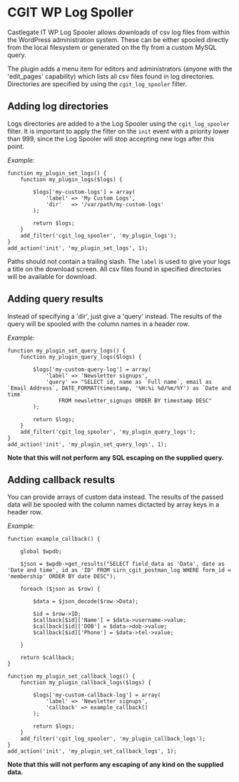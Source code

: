 # CGIT WP Log Spoller

Castlegate IT WP Log Spooler allows downloads of csv log files from within the WordPress administration system. These can be either spooled directly from the local filesystem or generated on the fly from a custom MySQL query.

The plugin adds a menu item for editors and administrators (anyone with the 'edit_pages' capability) which lists all csv files found in log directories. Directories are specified by using the `cgit_log_spooler` filter.

## Adding log directories

Logs directories are added to a the Log Spooler using the `cgit_log_spooler`
filter. It is important to apply the filter on the `init` event with a priority lower than 999, since the Log Spooler will stop accepting new logs after this point.

*Example:*

    function my_plugin_set_logs() {
        function my_plugin_logs($logs) {

            $logs['my-custom-logs'] = array(
                'label' => 'My Custom Logs',
                'dir'   => '/var/path/my-custom-logs'
            );

            return $logs;
        }
        add_filter('cgit_log_spooler', 'my_plugin_logs');
    }
    add_action('init', 'my_plugin_set_logs', 1);

Paths should not contain a trailing slash. The `label` is used to give your logs a title on the download screen. All csv files found in specified directories will be available for download.

## Adding query results

Instead of specifying a 'dir', just give a 'query' instead. The results of the query will be spooled with the column names in a header row.

*Example:*

    function my_plugin_set_query_logs() {
        function my_plugin_query_logs($logs) {

            $logs['my-custom-query-log'] = array(
                'label' => 'Newsletter signups',
                'query' => "SELECT id, name as `Full name`, email as `Email Address`, DATE_FORMAT(timestamp, '%H:%i %d/%m/%Y') as `Date and time`
                    FROM newsletter_signups ORDER BY timestamp DESC"
            );

            return $logs;
        }
        add_filter('cgit_log_spooler', 'my_plugin_query_logs');
    }
    add_action('init', 'my_plugin_set_query_logs', 1);

**Note that this will not perform any SQL escaping on the supplied query.**

## Adding callback results

You can provide arrays of custom data instead. The results of the passed data will be spooled with the column names dictacted by array keys in a header row.

*Example:*

    function example_callback() {

        global $wpdb;

        $json = $wpdb->get_results("SELECT field_data as 'Data', date as 'Date and time', id as 'ID' FROM sirn_cgit_postman_log WHERE form_id = 'membership' ORDER BY date DESC");

        foreach ($json as $row) {

            $data = $json_decode($row->Data);

            $id = $row->ID;
            $callback[$id]['Name'] = $data->username->value;
            $callback[$id]['DOB'] = $data->dob->value;
            $callback[$id]['Phone'] = $data->tel->value;

        }

        return $callback;
    }

    function my_plugin_set_callback_logs() {
        function my_plugin_callback_logs($logs) {

            $logs['my-custom-callback-log'] = array(
                'label' => 'Newsletter signups',
                'callback' => example_callback()
            );

            return $logs;
        }
        add_filter('cgit_log_spooler', 'my_plugin_callback_logs');
    }
    add_action('init', 'my_plugin_set_callback_logs', 1);

**Note that this will not perform any escaping of any kind on the supplied data.**
